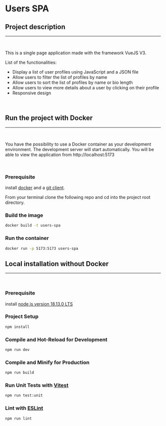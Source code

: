 # Users SPA
## Project description

---
<br>

This is a single page application made with the framework VueJS V3.

List of the functionalities:

- Display a list of user profiles using JavaScript and a JSON file
- Allow users to filter the list of profiles by name
- Allow users to sort the list of profiles by name or bio length
- Allow users to view more details about a user by clicking on their profile
- Responsive design

<br>

## Run the project with Docker
---
<br>

You have the possibility to use a Docker container as your development environment. The development server will start automatically. You will be able to view the application from http://localhost:5173


<br>

### Prerequisite

install [docker](https://www.docker.com/) and a [git client](https://git-scm.com/).

From your terminal clone the following repo and cd into the project root directory.

### Build the image
```sh
docker build -t users-spa
```

### Run the container

```sh
docker run -p 5173:5173 users-spa
```

## Local installation without Docker
---

<br>

### Prerequisite

install [node js version 18.13.0 LTS](https://nodejs.org/en/)

### Project Setup

```sh
npm install
```

### Compile and Hot-Reload for Development

```sh
npm run dev
```

### Compile and Minify for Production

```sh
npm run build
```

### Run Unit Tests with [Vitest](https://vitest.dev/)

```sh
npm run test:unit
```

### Lint with [ESLint](https://eslint.org/)

```sh
npm run lint
```

